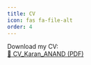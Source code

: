 ```yaml
---
title: CV
icon: fas fa-file-alt
order: 4
---
```


Download my CV:  
[📄 CV_Karan_ANAND (PDF)](/assets/files/CV_Karan_ANAND-1.pdf)

